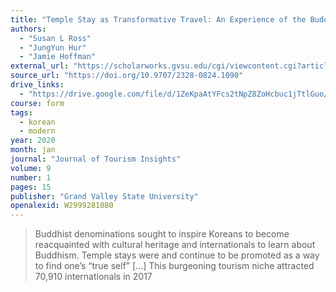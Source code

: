 ```yaml
---
title: "Temple Stay as Transformative Travel: An Experience of the Buddhist Temple Stay Program in Korea"
authors:
  - "Susan L Ross"
  - "JungYun Hur"
  - "Jamie Hoffman"
external_url: "https://scholarworks.gvsu.edu/cgi/viewcontent.cgi?article=1090&context=jti"
source_url: "https://doi.org/10.9707/2328-0824.1090"
drive_links:
  - "https://drive.google.com/file/d/1ZeKpaAtYFcs2tNpZ8ZoHcbuc1jTtlGuo/view?usp=drivesdk"
course: form
tags:
  - korean
  - modern
year: 2020
month: jan
journal: "Journal of Tourism Insights"
volume: 9
number: 1
pages: 15
publisher: "Grand Valley State University"
openalexid: W2999281080
---
```


> Buddhist denominations sought to inspire Koreans to become reacquainted with cultural heritage and internationals to learn about Buddhism.
> Temple stays were and continue to be promoted as a way to find one’s “true self”
> [...] This burgeoning tourism niche attracted 70,910 internationals in 2017

